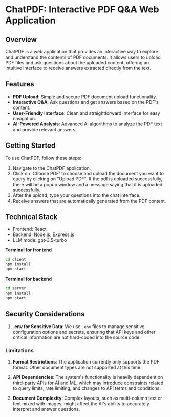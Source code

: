 # ChatPDF: Interactive PDF Q&A Web Application

## Overview

ChatPDF is a web application that provides an interactive way to explore and understand the contents of PDF documents. It allows users to upload PDF files and ask questions about the uploaded content, offering an intuitive interface to receive answers extracted directly from the text.

## Features

- **PDF Upload**: Simple and secure PDF document upload functionality.
- **Interactive Q&A**: Ask questions and get answers based on the PDF's content.
- **User-Friendly Interface**: Clean and straightforward interface for easy navigation.
- **AI-Powered Analysis**: Advanced AI algorithms to analyze the PDF text and provide relevant answers.

## Getting Started

To use ChatPDF, follow these steps:

1. Navigate to the ChatPDF application.
2. Click on 'Choose PDF' to choose and upload the document you want to query by clicking on "Upload PDF". If the pdf is uploaded successfully, there will be a popup window and a message saying that it is uploaded successfully.
3. After the upload, type your questions into the chat interface.
4. Receive answers that are automatically generated from the PDF content.

## Technical Stack

- Frontend: React
- Backend: Node.js, Express.js
- LLM mode: gpt-3.5-turbo

**Terminal for frontend**

```bash 
cd client
npm install
npm start
```
**Terminal for backend**

```bash
cd server
npm install
npm start

```

## Security Considerations

1. **.env for Sensitive Data**: We use `.env` files to manage sensitive configuration options and secrets, ensuring that API keys and other critical information are not hard-coded into the source code.

### Limitations
1. **Format Restrictions**: The application currently only supports the PDF format. Other document types are not supported at this time.

2. **API Dependencies**: The system's functionality is heavily dependent on third-party APIs for AI and ML, which may introduce constraints related to query limits, rate limiting, and changes to API terms and conditions.

3. **Document Complexity**: Complex layouts, such as multi-column text or text mixed with images, might affect the AI's ability to accurately interpret and answer questions.